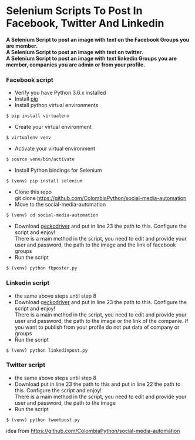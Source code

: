 # **Selenium Scripts To Post In Facebook, Twitter And Linkedin** 

**A Selenium Script to post an image with text on the Facebook Groups you are member.**  
**A Selenium Script to post an image with text on twitter.**  
**A Selenium Script to post an image with text linkedin Groups you are member, companies you are admin or from your profile.**

### Facebook script
* Verify you have Python 3.6.x installed
* Install [pip](https://bootstrap.pypa.io/get-pip.py)
* Install python virtual environments   
```
$ pip install virtualenv
```
* Create your virtual environment  
```
$ virtualenv venv
```
* Activate your virtual environment  
```
$ source venv/bin/activate
```
* Install Python bindings for Selenium  
```
$ (venv) pip install selenium
```
* Clone this repo  
git clone https://github.com/ColombiaPython/social-media-automation
* Move to the social-media-automation  
```
$ (venv) cd social-media-automation
```
* Download [geckodriver](https://github.com/mozilla/geckodriver/releases) and put in line 23 the path to this. Configure the script and enjoy!  
There is a main method in the script, you need to edit and provide your user and password, the path to the image and the link of facebook groups
* Run the script  
```
$ (venv) python fbposter.py
```
### Linkedin script
* the same above steps until step 8
* Download [geckodriver](https://github.com/mozilla/geckodriver/releases) and put in line 23 the path to this. Configure the script and enjoy!  
There is a main method in the script, you need to edit and provide your user and password, the path to the image or the link of the companie. If you want to publish from your profile do not put data of company or groups
* Run the script  
```
$ (venv) python linkedinpost.py  
```

### Twitter script
* the same above steps until step 8
* Download put in line 23 the path to this and put in line 22 the path to this. Configure the script and enjoy!  
There is a main method in the script, you need to edit and provide your user and password, the path to the image
* Run the script  
```
$ (venv) python tweetpost.py
```


idea from https://github.com/ColombiaPython/social-media-automation
